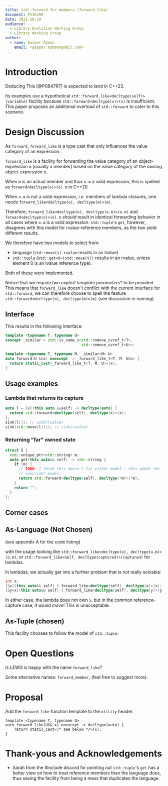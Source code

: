 ```yaml
---
title: std::forward for members (forward_like)
document: P1361R0
date: 2021-10-19
audience:
  - Library Evolution Working Group
  - Library Working Group
author:
  - name: Gašper Ažman
    email: <gasper.azman@gmail.com>
---
```


# Introduction

Deducing This [@P0847R7] is expected to land in C++23.

Its examples use a hypothetical `std::forward_like<decltype(self)>(variable)` facility because `std::forward<decltype(v)>(v)` is insufficient. This paper proposes an additional overload of `std::forward` to cater to this scenario.

# Design Discussion

As `forward`, `forward_like` is a type cast that only influences the value category of an expression.

`forward_like` is a facility for forwarding the value category of an object-expression `m` (usually a member) based on the value category of the owning object-expression `o`.

When `m` is an actual member and thus `o.m` a valid expression, this is spelled as `forward<decltype(o)>(o).m` in C++20.

When `o.m` is not a valid expression, _i.e._ members of lambda closures, one needs `forward_like<decltype(o), decltype(m)>(m)`.

Therefore, `forward_like<decltype(o), decltype(o.m)>(o.m)` and `forward<decltype(o)>(o).m` _should_ result in identical forwarding behavior in all cases where `o.m` is a valid expression. `std::tuple`'s `get`, however, disagrees with this model for rvalue-reference members, as the two yield different results.

We therefore have two models to select from:

- language (`std::move(s).rvalue` results in an lvalue)
- `std::tuple` (`std::get<0>(std::move(t))` results in an rvalue, unless element 0 is an lvalue reference type).

Both of these were implemented.

Notice that we require *two explicit template parameters** to be provided. This means that `forward_like` doesn't conflict with the current interface for `std::forward`; we can therefore choose to spell the feature `std::forward<decltype(o), decltype(m)>(m)` (see discussion in _naming_). 

## Interface

This results in the following interface:

```cpp
template <typename T, typename U>
concept _similar = std::is_same_v<std::remove_cvref_t<T>,
                                  std::remove_cvref_t<U>>;

template <typename T, typename M, _similar<M> U>
auto forward(U &&x) noexcept -> _forward_like_t<T, M, U&&> {
  return static_cast<_forward_like_t<T, M, U>>(x);
}
```

## Usage examples

### Lambda that returns its capture

```cpp
auto l = [x](this auto &&self) -> decltype(auto) {
  return std::forward<decltype(self), decltype(x)>(x);
};
sink(l()); // sink(lvalue)
sink(std::move(l)()); // sink(rvalue) 
```

### Returning "far" owned state

```cpp
struct S {
  std::unique_ptr<std::string> m;
  auto get(this auto&& self) -> std::string {
    if (m) {
      // TODO: I think this doesn't fit either model - this needs the *total
      // override* model.
      return std::forward<decltype(self), decltype(*m)>(*m);
    }
    return "";
  }
};
```

## Corner cases



## As-Language (Not Chosen)

(see appendix A for the code listing)

with the usage looking like `std::forward_like<decltype(o), decltype(o.m)>(o.m)`, or `std::forward_like<Self, decltype(captured)>(captured)` for lambdas.

In lambdas, we actually get into a further problem that is not really solvable:

```cpp
int x;
[&x](this auto&& self) { forward_like<decltype(self), decltype(x)>(x); /* int&& */ }
[&y=x](this auto&& self) { forward_like<decltype(self), decltype(y)>(y); /* int& */ }
```

In either case, the lambda does not own `x`, but in the common reference-capture case, _it would move_! This is unacceptable.

## As-Tuple (chosen)

This facility chooses to follow the model of `std::tuple`.

# Open Questions

Is LEWG is happy with the name `forward_like`?

Some alternative names: `forward_member`, (feel free to suggest more).

# Proposal

Add the `forward_like` function template to the `utility` header.

```
template <typename T, typename U>
auto forward_like(U&& x) noexcept -> decltype(auto) {
    return static_cast</* see below */>(x);
}
```

# Thank-yous and Acknowledgements

- Sarah from the #include discord for pointing out `std::tuple`'s `get` has a better view on how to treat reference members than the language does, thus saving the facility from being a mess that duplicates the language.
